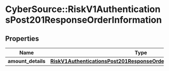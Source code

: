 # CyberSource::RiskV1AuthenticationsPost201ResponseOrderInformation

## Properties
Name | Type | Description | Notes
------------ | ------------- | ------------- | -------------
**amount_details** | [**RiskV1AuthenticationsPost201ResponseOrderInformationAmountDetails**](RiskV1AuthenticationsPost201ResponseOrderInformationAmountDetails.md) |  | [optional] 


